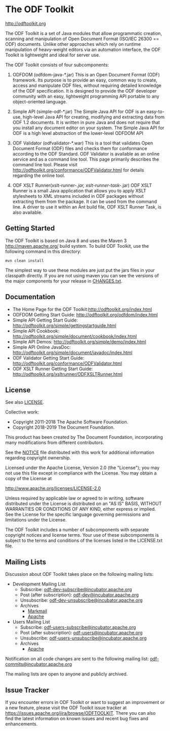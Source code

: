 # The ODF Toolkit

http://odftoolkit.org

The ODF Toolkit is a set of Java modules that allow programmatic
creation, scanning and manipulation of Open Document Format (ISO/IEC 26300 == ODF)
documents. Unlike other approaches which rely on runtime manipulation of heavy-weight
editors via an automation interface, the ODF Toolkit is lightweight and ideal for
server use.

The ODF Toolkit consists of four subcomponents:

1. ODFDOM (odfdom-java-*.jar)
    This is an Open Document Format (ODF) framework. Its purpose is to provide
    an easy, common way to create, access and manipulate ODF files, without
    requiring detailed knowledge of the ODF specification. It is designed to
    provide the ODF developer community with an easy, lightweight programming API
    portable to any object-oriented language.

2. Simple API (simple-odf-*.jar)
    The Simple Java API for ODF is an easy-to-use, high-level Java API
    for creating, modifying and extracting data from ODF 1.2 documents.
    It is written in pure Java and does not require that you install any
    document editor on your system. The Simple Java API for ODF is a high
    level abstraction of the lower-level ODFDOM API

3. ODF Validator (odfvalidator-*.war)
    This is a tool that validates Open Document Format (ODF) files and checks them
    for conformance according to the ODF Standard. ODF Validator is available as an
    online service and as a command line tool. This page primarily describes the
    command line tool. Please visit http://odftoolkit.org/conformance/ODFValidator.html for details regarding the online tool.

4. ODF XSLT Runner(xslt-runner-*.jar, xslt-runner-task-*.jar)
    ODF XSLT Runner is a small Java application that allows you to apply XSLT
    stylesheets to XML streams included in ODF packages without extracting them
    from the package. It can be used from the command line. A driver to use it
    within an Ant build file, ODF XSLT Runner Task, is also available.


## Getting Started

The ODF Toolkit is based on Java 8 and uses the Maven 3 <http://maven.apache.org/>
build system. To build ODF Toolkit, use the following command in this directory:

    mvn clean install

The simplest way to use these modules are just put the jars files in your classpath
directly. If you are not using maven you can see the versions of the major components for
your release in [CHANGES.txt](CHANGES.txt).

## Documentation

* The Home Page for the ODF Toolkit:http://odftoolkit.org/index.html
* ODFDOM Getting Start Guide: http://odftoolkit.org/odfdom/index.html
* Simple API Getting Start Guide: http://odftoolkit.org/simple/gettingstartguide.html
* Simple API Cookbook: http://odftoolkit.org/simple/document/cookbook/index.html
* Simple API Demos: http://odftoolkit.org/simple/demo/index.html
* Simple API Online JavaDoc: http://odftoolkit.org/simple/document/javadoc/index.html
* ODF Validator Getting Start Guide: http://odftoolkit.org/conformance/ODFValidator.html
* ODF XSLT Runner Getting Start Guide: http://odftoolkit.org/xsltrunner/ODFXSLTRunner.html

## License

See also [LICENSE](LICENSE).

Collective work:
* Copyright 2011-2018 The Apache Software Foundation.
* Copyright 2018-2019 The Document Foundation.

This product has been created by The Document Foundation, incorporating
many modifications from different contributors.

See the [NOTICE](NOTICE) file distributed with this work for additional information
regarding copyright ownership.

Licensed under the Apache License, Version 2.0 (the "License");
you may not use this file except in compliance with the License.
You may obtain a copy of the License at

 http://www.apache.org/licenses/LICENSE-2.0

Unless required by applicable law or agreed to in writing, software
distributed under the License is distributed on an "AS IS" BASIS,
WITHOUT WARRANTIES OR CONDITIONS OF ANY KIND, either express or implied.
See the License for the specific language governing permissions and
limitations under the License.

The ODF Toolkit includes a number of subcomponents with separate copyright
notices and license terms. Your use of these subcomponents is subject to
the terms and conditions of the licenses listed in the LICENSE.txt file.

## Mailing Lists

Discussion about ODF Toolkit takes place on the following mailing lists:

* Development Mailing List
  * Subscribe: odf-dev-subscribe@incubator.apache.org
  * Post (after subscription): odf-dev@incubator.apache.org
  * Unsubscribe: odf-dev-unsubscribe@incubator.apache.org
  * Archives
    * [Markmail](http://markmail.org/search/+list:org.apache.incubator.odf-dev/)
    * [Apache](http://mail-archives.apache.org/mod_mbox/incubator-odf-dev/)
* Users Mailing List
  * Subscribe: odf-users-subscribe@incubator.apache.org
  * Post (after subscription): odf-users@incubator.apache.org
  * Unsubscribe: odf-users-unsubscribe@incubator.apache.org
  * Archives
    * [Apache](http://mail-archives.apache.org/mod_mbox/incubator-odf-users/)

Notification on all code changes are sent to the following mailing list: odf-commits@incubator.apache.org

The mailing lists are open to anyone and publicly archived.


## Issue Tracker

If you encounter errors in ODF Toolkit or want to suggest an improvement or
a new feature, please visit the ODF Toolkit issue tracker at
https://issues.apache.org/jira/browse/ODFTOOLKIT. There you can also find the
latest information on known issues and recent bug fixes and enhancements.

